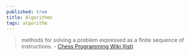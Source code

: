 ```yaml
---
published: true
title: Algorithms
tags: algorithm
---
```

> methods for solving a problem expressed as a finite sequence of instructions. - [Chess Programming Wiki (list)](https://www.chessprogramming.org/Algorithms)
